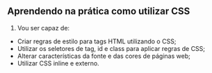 ## Aprendendo na prática como utilizar CSS
 
1. Vou ser capaz de:
  - Criar regras de estilo para tags HTML utilizando o CSS;
  - Utilizar os seletores de tag, id e class para aplicar regras de CSS;
  - Alterar características da fonte e das cores de páginas web;
  - Utilizar CSS inline e externo.
